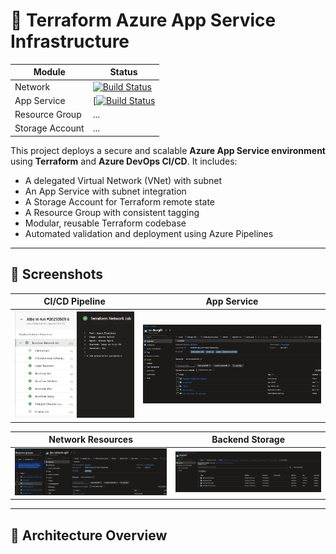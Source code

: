 # 🚀 Terraform Azure App Service Infrastructure

| Module          | Status |
|------------------|--------|
| Network          | [![Build Status](https://dev.azure.com/AbfVentures/Website01/_apis/build/status%2FNetwork?branchName=main)](https://dev.azure.com/AbfVentures/Website01/_build/latest?definitionId=5&branchName=main) |
| App Service      | [[![Build Status](https://dev.azure.com/AbfVentures/Website01/_apis/build/status%2FApp_Service?branchName=main)](https://dev.azure.com/AbfVentures/Website01/_build/latest?definitionId=6&branchName=main)|
| Resource Group   | ... |
| Storage Account  | ... |

This project deploys a secure and scalable **Azure App Service environment** using **Terraform** and **Azure DevOps CI/CD**. It includes:

- A delegated Virtual Network (VNet) with subnet
- An App Service with subnet integration
- A Storage Account for Terraform remote state
- A Resource Group with consistent tagging
- Modular, reusable Terraform codebase
- Automated validation and deployment using Azure Pipelines

---

## 📸 Screenshots

| CI/CD Pipeline | App Service |
|----------------|-------------|
| ![pipeline](images/pipeline.PNG) | ![azure](images/appservice.PNG) |

| Network Resources | Backend Storage |
|-------------------|-----------------|
| ![network](images/networkresources.PNG) | ![backend](images/backend.PNG) |


---

## 🧱 Architecture Overview


